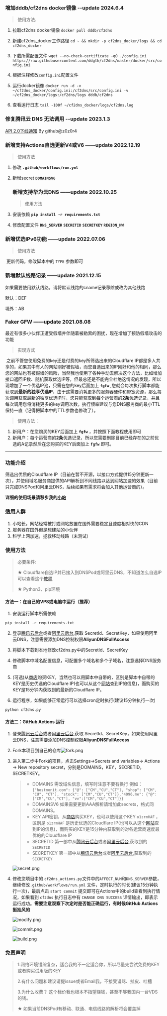 ### 增加dddb/cf2dns docker镜像  --update 2024.6.4

> 使用方法.

1. 拉取cf2dns docker镜像 `docker pull dddb/cf2dns`

2. 新建cf2dns_docker工作路径 `cd ~ && mkdir -p cf2dns_docker/logs && cd cf2dns_docker`

3. 下载所需配置文件 `wget --no-check-certificate -qO ./config.ini https://raw.githubusercontent.com/ddgth/cf2dns/master/docker/src/config.ini`

4. 根据注释修改`config.ini`配置文件

5. 运行docker镜像 `docker run -d -v ~/cf2dns_docker/config.ini:/cf2dns/src/config.ini -v ~/cf2dns_docker/logs:/cf2dns/logs dddb/cf2dns`

6. 查看运行日志 `tail -100f ~/cf2dns_docker/logs/cf2dns.log`



### 修复腾讯云 DNS 无法调用 --update 2023.1.3

   [API 2.0下线通知](https://cloud.tencent.com/document/product/1278/82311) By github@z0z0r4

### 新增支持Actions自选更新V4或V6 ——update 2022.12.19

> 使用方法

1. 修改 **`.github/workflows/run.yml`**

2. 新增secret **`DOMAINSV6`**
   
   ### 新增支持华为云DNS ——update 2022.10.25
   
   > 使用方法

3. 安装依赖 **`pip install -r requirements.txt`**

4. 修改配置文件 **`DNS_SERVER`** **`SECRETID`**  **`SECRETKEY`** **`REGION_HW`**

### 新增优选IPv6功能 ——update 2022.07.06

> 使用方法

​    更新代码，修改脚本中的 `TYPE` 参数即可

### 新增默认线路记录 ——update 2021.12.15

如果需要使用默认线路，请将默认线路的cname记录移除或改为其他线路

默认：DEF

境外：AB

### Faker GFW ——update 2021.08.08

最近有很多小伙伴正遭受假墙并伴随着被勒索的困扰，现在增加了预防假墙攻击的功能

> 实现方式

​    之前不管您使用免费的key还是付费的key所筛选出来的Cloudflare IP都是多人共享的，如果其中有人的网站刚好被假墙，而您自选出来的IP刚好和他的相同，那么您的网站也有被假墙的风险，当然我也使用了各种手动去解决这个方法，比如增加接口返回IP数、随机获取优选IP等，但最总还是不能完全杜绝这情况的发现，所以现增加了一个优选IP池，只需在您的key后面加上 **`fgfw`** ,您就会每次执行脚本都能获取到**最新的独享优选IP**，由于这需要消耗更多的服务器硬件和带宽资源，那么每次调用获取最新的独享优选IP时，您只能获取到每个运营商的**2条**优选记录，并且每次调用您将消耗更多的key调用次数，执行频率建议与您DNS服务商的最小TTL保持一直（记得把脚本中的TTL参数也修改了）。

> 使用方法：

1. 新用户：在您购买的KEY后面加上 **`fgfw`** ，并按照下面教程使用即可
2. 新用户：每个运营商的**2条**优选记录，所以您需要删除目前已经存在的之前优选的A记录然后在您购买的KEY后面加上 **`fgfw`** 即可。

***

### 功能介绍

筛选出优质的Cloudflare IP（目前在暂不开源，以接口方式提供15分钟更新一次），并使用域名服务商提供的API解析到不同线路以达到网站加速的效果（目前只完成DNSPod和阿里云DNS，后续如果有需求将会加入其他运营商的）。

**详细的使用场景请移步我的[小站](https://blog.hostmonit.com/cloudflare-select-ip-plus/)**

### 适用人群

1. 小站长，网站经常被打或网站放置在国外需要稳定且速度相对快的CDN
2. 服务器在国外但是想建站的小伙伴
3. 科学上网加速，拯救移动线路（未测试）

### 使用方法

>  必要条件: 
> 
>  ★ Cloudflare自选IP并已接入到DNSPod或阿里云DNS，不知道怎么自选IP可以查看这个[教程](https://blog.hostmonit.com/manually-select-ip/)
> 
>  ★ Python3、pip环境

#### 方法一：在自己的VPS或电脑中运行（推荐）

1. 安装运行脚本所需依赖

```python
pip install -r requirements.txt
```

2. 登录[腾讯云后台](https://console.cloud.tencent.com/cam/capi)或者[阿里云后台](https://help.aliyun.com/document_detail/53045.html?spm=a2c4g.11186623.2.11.2c6a2fbdh13O53),获取 SecretId、SecretKey，如果使用阿里云DNS，注意需要添加DNS控制权限**AliyunDNSFullAccess**

3. 将脚本下载到本地修改cf2dns.py中的SecretId、SecretKey

4. 修改脚本中域名配置信息，可配置多个域名和多个子域名，注意选择DNS服务商

5. (可选)从[商店](https://shop.hostmonit.com)购买KEY，当然也可以用脚本中自带的，区别是脚本中自带的KEY是历史优选的Cloudflare IP(也可以从这个[网站](https://stock.hostmonit.com/CloudFlareYes)查到IP的信息)，而购买的KEY是15分钟内获取到的最新的Cloudflare IP。

6. 运行程序，如果能够正常运行可以选择cron定时执行(建议15分钟执行一次)

```python
python cf2dns.py
```

#### 方法二：GitHub Actions 运行

1. 登录[腾讯云后台](https://console.cloud.tencent.com/cam/capi)或者[阿里云后台](https://help.aliyun.com/document_detail/53045.html?spm=a2c4g.11186623.2.11.2c6a2fbdh13O53),获取 SecretId、SecretKey，如果使用阿里云DNS，注意需要添加DNS控制权限**AliyunDNSFullAccess**

2. Fork本项目到自己的仓库![fork.png](https://img.hostmonit.com/images/2020/11/05/fork.png)

3. 进入第二步中Fork的项目，点击Settings->Secrets and variables-> Actions -> New repository secret，分别是DOMAINS，KEY，SECRETID，SECRETKEY。
   
   > - DOMAINS  需改域名信息，填写时注意不要有换行  例如：`{"hostmonit.com": {"@": ["CM","CU","CT"], "shop": ["CM", "CU", "CT"], "stock": ["CM","CU","CT"]},"4096.me": {"@": ["CM","CU","CT"], "vv":["CM","CU","CT"]}}`
   > - DOMAINSV6 如果需要更新AAA解析请增加此secrets，格式同DOMAINS。
   > - KEY      API密钥，从[商店](https://shop.hostmonit.com)购买KEY，也可以使用这个KEY `o1zrmHAF` ，区别是 `o1zrmHAF` 是历史优选的Cloudflare IP(也可以从这个[网站](https://stock.hostmonit.com/CloudFlareYes)查到IP的信息)，而购买的KEY是15分钟内获取到的对各运营商速度最优的的Cloudflare IP
   > - SECRETID  第一部中从[腾讯云后台](https://console.cloud.tencent.com/cam/capi)或者[阿里云后台](https://help.aliyun.com/document_detail/53045.html?spm=a2c4g.11186623.2.11.2c6a2fbdh13O53),获取到的 `SECRETID  `
   > - SECRETKEY  第一部中从[腾讯云后台](https://console.cloud.tencent.com/cam/capi)或者[阿里云后台](https://help.aliyun.com/document_detail/53045.html?spm=a2c4g.11186623.2.11.2c6a2fbdh13O53),获取到的 `SECRETKEY`
   
   ![secret.png](https://img.hostmonit.com/images/2023/03/04/actions.png)

4. 修改您项目中的 `cf2dns_actions.py`文件中的`AFFECT_NUM`和`DNS_SERVER`参数，继续修改`.github/workflows/run.yml` 文件，定时执行的时长(建议15分钟执行一次)，最后点击 `start commit` 提交即可在Actions中的build查看到执行情况，如果看到 `cf2dns` 执行日志中有 `CHANGE DNS SUCCESS` 详情输出，即表示运行成功。**需要注意观察下次定时是否能正确运行，有时候GitHub Actions 挺抽风的**
   
   ![modify.png](https://img.hostmonit.com/images/2020/11/05/modify.png)
   
   ![commit.png](https://img.hostmonit.com/images/2020/11/05/commit.png)
   
   ![build.png](https://img.hostmonit.com/images/2020/11/05/build.png)

### 免责声明

> 1.网络环境错综复杂，适合我的不一定适合你，所以尽量先尝试免费的KEY或者购买试用版的KEY
> 
> 2.有什么问题和建议请提issue或者Email我，不接受谩骂、扯皮、吐槽
> 
> 3.为什么收费？ 这个标价我也根本不指望赚钱，甚至不够我国内一台VDS的钱。
> 
> ★ 如果当前DNSPod有移动、联通、电信线路的解析将会覆盖掉
